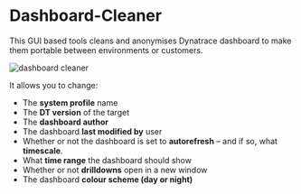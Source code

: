 # Dashboard-Cleaner
This GUI based tools cleans and anonymises Dynatrace dashboard to make them portable between environments or customers.

![dashboard cleaner](https://github.com/Dynatrace/Dashboard-Cleaner/blob/master/dashboard_cleaner.png)


It allows you to change:

* The **system profile** name
* The **DT version** of the target
* The **dashboard author**
* The dashboard **last modified by** user
* Whether or not the dashboard is set to **autorefresh** – and if so, what **timescale**.
* What **time range** the dashboard should show
* Whether or not **drilldowns** open in a new window
* The dashboard **colour scheme (day or night)**

